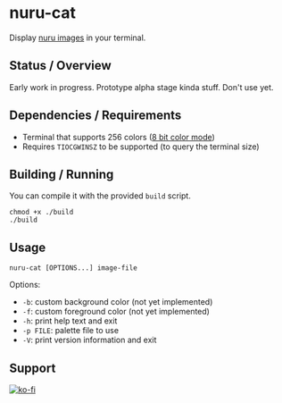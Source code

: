 # nuru-cat

Display [nuru images](https://github.com/domsson/nuru) in your terminal.

## Status / Overview 

Early work in progress. Prototype alpha stage kinda stuff. Don't use yet.

## Dependencies / Requirements

- Terminal that supports 256 colors ([8 bit color mode](https://en.wikipedia.org/wiki/ANSI_escape_code#8-bit))
- Requires `TIOCGWINSZ` to be supported (to query the terminal size)

## Building / Running

You can compile it with the provided `build` script.

    chmod +x ./build
    ./build

## Usage

    nuru-cat [OPTIONS...] image-file

Options:

  - `-b`: custom background color (not yet implemented)
  - `-f`: custom foreground color (not yet implemented)
  - `-h`: print help text and exit
  - `-p FILE`: palette file to use
  - `-V`: print version information and exit

## Support

[![ko-fi](https://www.ko-fi.com/img/githubbutton_sm.svg)](https://ko-fi.com/L3L22BUD8)

